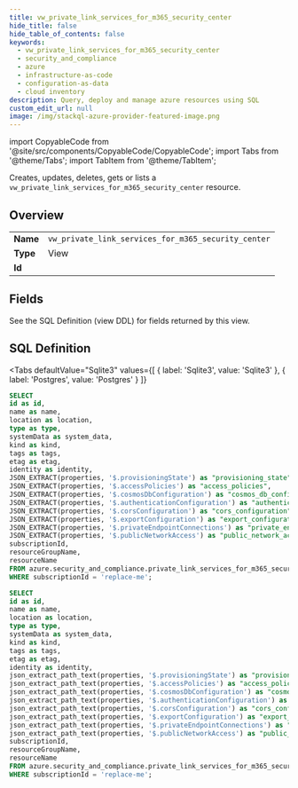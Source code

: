 ```yaml
--- 
title: vw_private_link_services_for_m365_security_center
hide_title: false
hide_table_of_contents: false
keywords:
  - vw_private_link_services_for_m365_security_center
  - security_and_compliance
  - azure
  - infrastructure-as-code
  - configuration-as-data
  - cloud inventory
description: Query, deploy and manage azure resources using SQL
custom_edit_url: null
image: /img/stackql-azure-provider-featured-image.png
---
```


import CopyableCode from '@site/src/components/CopyableCode/CopyableCode';
import Tabs from '@theme/Tabs';
import TabItem from '@theme/TabItem';

Creates, updates, deletes, gets or lists a <code>vw_private_link_services_for_m365_security_center</code> resource.

## Overview
<table><tbody>
<tr><td><b>Name</b></td><td><code>vw_private_link_services_for_m365_security_center</code></td></tr>
<tr><td><b>Type</b></td><td>View</td></tr>
<tr><td><b>Id</b></td><td><CopyableCode code="azure.security_and_compliance.vw_private_link_services_for_m365_security_center" /></td></tr>
</tbody></table>

## Fields

See the SQL Definition (view DDL) for fields returned by this view.

## SQL Definition

<Tabs
defaultValue="Sqlite3"
values={[
{ label: 'Sqlite3', value: 'Sqlite3' },
{ label: 'Postgres', value: 'Postgres' }
]}
>
<TabItem value="Sqlite3">

```sql
SELECT
id as id,
name as name,
location as location,
type as type,
systemData as system_data,
kind as kind,
tags as tags,
etag as etag,
identity as identity,
JSON_EXTRACT(properties, '$.provisioningState') as "provisioning_state",
JSON_EXTRACT(properties, '$.accessPolicies') as "access_policies",
JSON_EXTRACT(properties, '$.cosmosDbConfiguration') as "cosmos_db_configuration",
JSON_EXTRACT(properties, '$.authenticationConfiguration') as "authentication_configuration",
JSON_EXTRACT(properties, '$.corsConfiguration') as "cors_configuration",
JSON_EXTRACT(properties, '$.exportConfiguration') as "export_configuration",
JSON_EXTRACT(properties, '$.privateEndpointConnections') as "private_endpoint_connections",
JSON_EXTRACT(properties, '$.publicNetworkAccess') as "public_network_access",
subscriptionId,
resourceGroupName,
resourceName
FROM azure.security_and_compliance.private_link_services_for_m365_security_center
WHERE subscriptionId = 'replace-me';
```

</TabItem>
<TabItem value="Postgres">

```sql
SELECT
id as id,
name as name,
location as location,
type as type,
systemData as system_data,
kind as kind,
tags as tags,
etag as etag,
identity as identity,
json_extract_path_text(properties, '$.provisioningState') as "provisioning_state",
json_extract_path_text(properties, '$.accessPolicies') as "access_policies",
json_extract_path_text(properties, '$.cosmosDbConfiguration') as "cosmos_db_configuration",
json_extract_path_text(properties, '$.authenticationConfiguration') as "authentication_configuration",
json_extract_path_text(properties, '$.corsConfiguration') as "cors_configuration",
json_extract_path_text(properties, '$.exportConfiguration') as "export_configuration",
json_extract_path_text(properties, '$.privateEndpointConnections') as "private_endpoint_connections",
json_extract_path_text(properties, '$.publicNetworkAccess') as "public_network_access",
subscriptionId,
resourceGroupName,
resourceName
FROM azure.security_and_compliance.private_link_services_for_m365_security_center
WHERE subscriptionId = 'replace-me';
```

</TabItem>
</Tabs>
